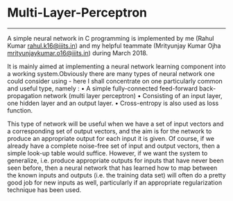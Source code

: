 # Multi-Layer-Perceptron
*****************************

A simple neural network in C programming is implemented by me (Rahul Kumar  rahul.k16@iiits.in) and my helpful teammate (Mrityunjay Kumar Ojha  mrityunjaykumar.o16@iiits.in) during March 2018.

It is mainly aimed at implementing a neural network learning component into a working system.Obviously there are many types of neural network one could consider using - here I shall concentrate on one particularly common and useful type, namely :
    •	A simple fully-connected feed-forward back-propagation network (multi layer perceptron)
    •	Consisting of an input layer, one hidden layer and an output layer.
    •	Cross-entropy  is also used as loss function.


This type of network will be useful when we have a set of input vectors and a corresponding set of output vectors, and the aim is for the network to produce an appropriate output for each input it is given. Of course, if we already have a complete noise-free set of input and output vectors, then a simple look-up table would suffice. However, if we want the system to generalize, i.e. produce appropriate outputs for inputs that have never been seen before, then a neural network that has learned how to map between the known inputs and outputs (i.e. the training data set) will often do a pretty good job for new inputs as well, particularly if an appropriate regularization technique has been used.

